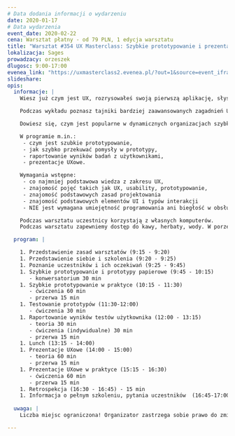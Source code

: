 ```yaml
---
# Data dodania informacji o wydarzeniu
date: 2020-01-17
# Data wydarzenia
event_date: 2020-02-22
cena: Warsztat płatny - od 79 PLN, 1 edycja warsztatu
title: "Warsztat #354 UX Masterclass: Szybkie prototypowanie i prezentacje UXowe"
lokalizacja: Sages
prowadzacy: orzeszek
dlugosc: 9:00-17:00
evenea_link: "https://uxmasterclass2.evenea.pl/?out=1&source=event_iframe"
slideshare:
opis:
  informacje: |
    Wiesz już czym jest UX, rozrysowałeś swoją pierwszą aplikację, słyszałeś coś o user testach i jesteś gotowa/y wejść na wyższy poziom wtajemniczenia?

    Podczas wykładu poznasz tajniki bardziej zaawansowanych zagadnień UXowych - dowiesz się o szybkim prototypowaniu oraz jak przeprowadzać prezentacje UXowe i raportować wyniki badań z użytkownikami.

    Dowiesz się, czym jest popularne w dynamicznych organizacjach szybkie prototypowanie i jak efektywnie i efektownie prezentować swoje projekty i wyniki badań.

    W programie m.in.:
     - czym jest szubkie prototypowanie,
     - jak szybko przekuwać pomysły w prototypy,
     - raportowanie wyników badań z użytkownikami,
     - prezentacje UXowe.

    Wymagania wstępne:
     - co najmniej podstawowa wiedza z zakresu UX,
     - znajomość pojęć takich jak UX, usability, prototypowanie, 
     - znajomość podstawowych zasad projektowania
     - znajomość podstawowych elementów UI i typów interakcji
     - NIE jest wymagana umiejętność programowania ani biegłość w obsłudze oprogramowania do prototypowania.

    Podczas warsztatu uczestnicy korzystają z własnych komputerów.
    Podczas warsztatu zapewniemy dostęp do kawy, herbaty, wody. W porze obiadowej zapewniamy pizzę w wersji mięsnej lub wegatariańskiej.

  program: |

    1. Przedstawienie zasad warsztatów (9:15 - 9:20)
    1. Przedstawienie siebie i szkolenia (9:20 - 9:25)
    1. Poznanie uczestników i ich oczekiwań (9:25 - 9:45)
    1. Szybkie prototypowanie i prototypy papierowe (9:45 - 10:15) 
       - konwersatorium 30 min
    1. Szybkie prototypowanie w praktyce (10:15 - 11:30)
       - ćwiczenia 60 min 
       - przerwa 15 min
    1. Testowanie prototypów (11:30-12:00)
       - ćwiczenia 30 min
    1. Raportowanie wyników testów użytkownika (12:00 - 13:15)
       - teoria 30 min 
       - ćwiczenia (indywidualne) 30 min 
       - przerwa 15 min
    1. Lunch (13:15 - 14:00)
    1. Prezentacje UXowe (14:00 - 15:00)
       - teoria 60 min 
       - przerwa 15 min
    1. Prezentacje UXowe w praktyce (15:15 - 16:30)
       - ćwiczenia 60 min
       - przerwa 15 min
    1. Retrospekcja (16:30 - 16:45) - 15 min
    1. Informacja o pełnym szkoleniu, pytania uczestników  (16:45-17:00) - 15 min
    
  uwaga: |
    Liczba miejsc ograniczona! Organizator zastrzega sobie prawo do zmiany lokalizacji wydarzenia oraz jego odwołania w przypadku niezgłoszenia się minimalnej liczby uczestników.

---
```

